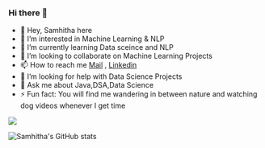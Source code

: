 ### Hi there 👋



- 👋 Hey, Samhitha here
- 🔭 I’m interested in Machine Learning & NLP
- 🌱 I’m currently learning Data sceince and NLP
- 💞️ I’m looking to collaborate on Machine Learning Projects
- 📫 How to reach me [Mail](asjasti07@gmail.com) , [Linkedin](https://www.linkedin.com/in/samhitha-jasti-63b86a1b7) 
- 🤔 I’m looking for help with Data Science Projects
- 💬 Ask me about Java,DSA,Data Science
- ⚡ Fun fact: You will find me wandering in between nature and watching dog videos whenever I get time

![](https://komarev.com/ghpvc/?username=Samhitha-Jasti)

![Samhitha's GitHub stats](https://github-readme-stats.vercel.app/api?username=Samhitha-Jasti&count_private=true)


